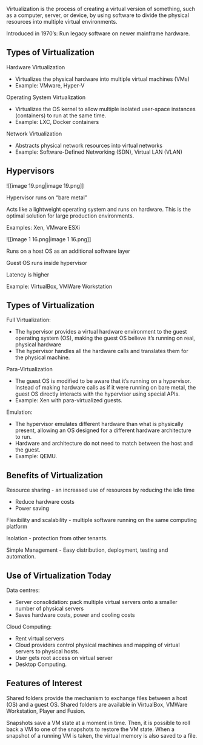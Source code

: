 Virtualization is the process of creating a virtual version of something, such as a computer, server, or device, by using software to divide the physical resources into multiple virtual environments.

Introduced in 1970’s: Run legacy software on newer mainframe hardware.

## Types of Virtualization

Hardware Virtualization

- Virtualizes the physical hardware into multiple virtual machines (VMs)
- Example: VMware, Hyper-V

Operating System Virtualization

- Virtualizes the OS kernel to allow multiple isolated user-space instances (containers) to run at the same time.
- Example: LXC, Docker containers

Network Virtualization

- Abstracts physical network resources into virtual networks
- Example: Software-Defined Networking (SDN), Virtual LAN (VLAN)

## Hypervisors

![[image 19.png|image 19.png]]

Hypervisor runs on “bare metal”

Acts like a lightweight operating system and runs on hardware. This is the optimal solution for large production environments.

Examples: Xen, VMware ESXi

![[image 1 16.png|image 1 16.png]]

Runs on a host OS as an additional software layer

Guest OS runs inside hypervisor

Latency is higher

Example: VirtualBox, VMWare Workstation

## Types of Virtualization

Full Virtualization:

- The hypervisor provides a virtual hardware environment to the guest operating system (OS), making the guest OS believe it’s running on real, physical hardware
- The hypervisor handles all the hardware calls and translates them for the physical machine.

Para-Virtualization

- The guest OS is modified to be aware that it’s running on a hypervisor. Instead of making hardware calls as if it were running on bare metal, the guest OS directly interacts with the hypervisor using special APIs.
- Example: Xen with para-virtualized guests.

Emulation:

- The hypervisor emulates different hardware than what is physically present, allowing an OS designed for a different hardware architecture to run.
- Hardware and architecture do not need to match between the host and the guest.
- Example: QEMU.

## Benefits of Virtualization

Resource sharing - an increased use of resources by reducing the idle time

- Reduce hardware costs
- Power saving

Flexibility and scalability - multiple software running on the same computing platform

Isolation - protection from other tenants.

Simple Management - Easy distribution, deployment, testing and automation.

## Use of Virtualization Today

Data centres:

- Server consolidation: pack multiple virtual servers onto a smaller number of physical servers
- Saves hardware costs, power and cooling costs

Cloud Computing:

- Rent virtual servers
- Cloud providers control physical machines and mapping of virtual servers to physical hosts.
- User gets root access on virtual server
- Desktop Computing.

## Features of Interest

Shared folders provide the mechanism to exchange files between a host (OS) and a guest OS. Shared folders are available in VirtualBox, VMWare Workstation, Player and Fusion.

Snapshots save a VM state at a moment in time. Then, it is possible to roll back a VM to one of the snapshots to restore the VM state. When a snapshot of a running VM is taken, the virtual memory is also saved to a file.